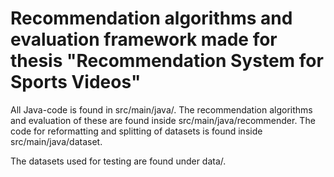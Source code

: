 # Recommendation algorithms and evaluation framework made for thesis "Recommendation System for Sports Videos"

All Java-code is found in src/main/java/. The recommendation algorithms and evaluation of these are found inside src/main/java/recommender.
The code for reformatting and splitting of datasets is found inside src/main/java/dataset.

The datasets used for testing are found under data/.

